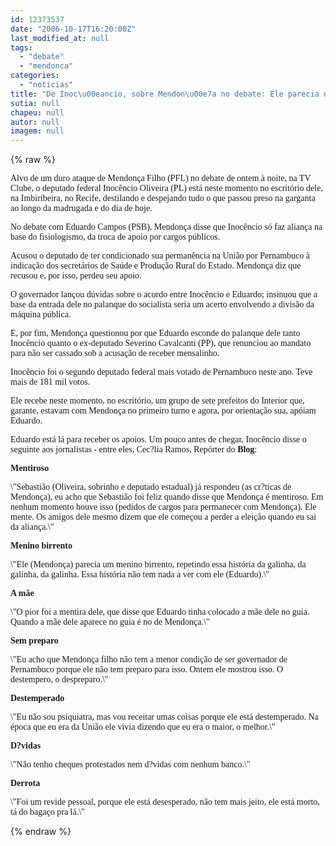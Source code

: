 ```yaml
---
id: 12373537
date: "2006-10-17T16:20:00Z"
last_modified_at: null
tags:
  - "debate"
  - "mendonca"
categories:
  - "noticias"
title: "De Inoc\u00eancio, sobre Mendon\u00e7a no debate: Ele parecia um menino birrento"
sutia: null
chapeu: null
autor: null
imagem: null
---
```

{% raw %}
<p><P><FONT face=Verdana>Alvo de um duro ataque de Mendonça Filho (PFL) no debate de ontem à noite, na TV Clube, o deputado federal Inocêncio Oliveira (PL) está neste momento no escritório dele, na Imbiribeira, no Recife, destilando e despejando tudo o que passou preso na garganta ao longo da madrugada e do dia de hoje.</FONT></P></p>
<p><P><FONT face=Verdana>No debate com Eduardo Campos (PSB), Mendonça disse que Inocêncio só faz aliança na base do fisiologismo, da troca de apoio por cargos públicos. </FONT></P></p>
<p><P><FONT face=Verdana>Acusou o deputado de ter condicionado sua permanência na União por Pernambuco à indicação dos secretários de Saúde e Produção Rural do Estado. Mendonça diz que recusou e, por isso, perdeu seu apoio.</FONT></P></p>
<p><P><FONT face=Verdana>O governador lançou dúvidas sobre o acordo entre Inocêncio e Eduardo; insinuou que a base da entrada dele no palanque do socialista seria um acerto envolvendo a divisão da máquina pública. </FONT></P></p>
<p><P><FONT face=Verdana>E, por fim, Mendonça questionou por que Eduardo esconde do palanque dele tanto Inocêncio quanto o ex-deputado Severino Cavalcanti (PP), que renunciou ao mandato para não ser cassado sob a acusação de receber mensalinho.</FONT></P></p>
<p><P><FONT face=Verdana>Inocêncio foi o segundo deputado federal mais votado de Pernambuco neste ano. Teve mais de 181 mil votos. </FONT></P></p>
<p><P><FONT face=Verdana>Ele recebe neste momento, no escritório, um grupo de sete prefeitos do Interior que, garante, estavam com Mendonça no primeiro turno e agora, por orientação sua, apóiam Eduardo.</FONT></P></p>
<p><P><FONT face=Verdana>Eduardo está lá para receber os apoios. Um pouco antes de chegar, Inocêncio disse o seguinte aos jornalistas - entre eles, Cec?lia Ramos, Repórter do <STRONG>Blog</STRONG>:</FONT></P></p>
<p><P><FONT face=Verdana><STRONG>Mentiroso</STRONG></FONT></P></p>
<p><P><FONT face=Verdana>\"Sebastião (Oliveira, sobrinho e deputado estadual) já respondeu (as cr?ticas de Mendonça), eu acho que Sebastião foi feliz quando disse que Mendonça é mentiroso. Em nenhum momento houve isso (pedidos de cargos para permanecer com Mendonça). Ele mente. Os amigos dele mesmo dizem que ele começou a perder a eleição quando eu sai da aliança.\"</FONT></P></p>
<p><P><FONT face=Verdana><STRONG>Menino birrento</STRONG></FONT></P></p>
<p><P><FONT face=Verdana>\"Ele (Mendonça) parecia um menino birrento, repetindo essa história da galinha, da galinha, da galinha. Essa história não tem nada a ver com ele (Eduardo).\"</FONT></P></p>
<p><P><FONT face=Verdana><STRONG>A mãe</STRONG></FONT></P></p>
<p><P><FONT face=Verdana>\"O pior foi a mentira dele, que disse que Eduardo tinha colocado a mãe dele no guia. Quando a mãe dele aparece no guia é no de Mendonça.\"</FONT></P></p>
<p><P><FONT face=Verdana><STRONG>Sem preparo</STRONG></FONT></P></p>
<p><P><FONT face=Verdana>\"Eu acho que Mendonça filho não tem a menor condição de ser governador de Pernambuco porque ele não tem preparo para isso. Ontem ele mostrou isso. O destempero, o despreparo.\"</FONT></P></p>
<p><P><FONT face=Verdana><STRONG>Destemperado</STRONG></FONT></P></p>
<p><P><FONT face=Verdana>\"Eu não sou psiquiatra, mas vou receitar umas coisas porque ele está destemperado. Na época que eu era da União ele vivia dizendo que eu era o maior, o melhor.\"</FONT></P></p>
<p><P><FONT face=Verdana><STRONG>D?vidas</STRONG></FONT></P></p>
<p><P><FONT face=Verdana>\"Não tenho cheques protestados nem d?vidas com nenhum banco.\"</FONT></P></p>
<p><P><FONT face=Verdana><STRONG>Derrota</STRONG></FONT></P></p>
<p><P><FONT face=Verdana>\"Foi um revide pessoal, porque ele está desesperado, não tem mais jeito, ele está morto, tá do bagaço pra lá.\"</FONT></P> </p>
{% endraw %}
